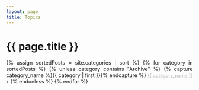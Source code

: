 ```yaml
---
layout: page
title: Topics
---
```


<h1 class="page-title">{{ page.title }}</h1>

<div style="width:100%; text-align:justify" id="archives">

{% assign sortedPosts = site.categories | sort %}
{% for category in sortedPosts %}
    {% unless category contains "Archive" %}
        {% capture category_name %}{{ category | first }}{% endcapture %}
            <a style="color:#B2B2B2; font-size:0.8rem" href='{{ site.baseurl }}/category/{{category_name| slugify: "ascii"}}' class="category-head1">{{ category_name }} </a>
            <span style="color:#515151; font-size:0.8rem">&#8226;</span>
    {% endunless %}
{% endfor %}
